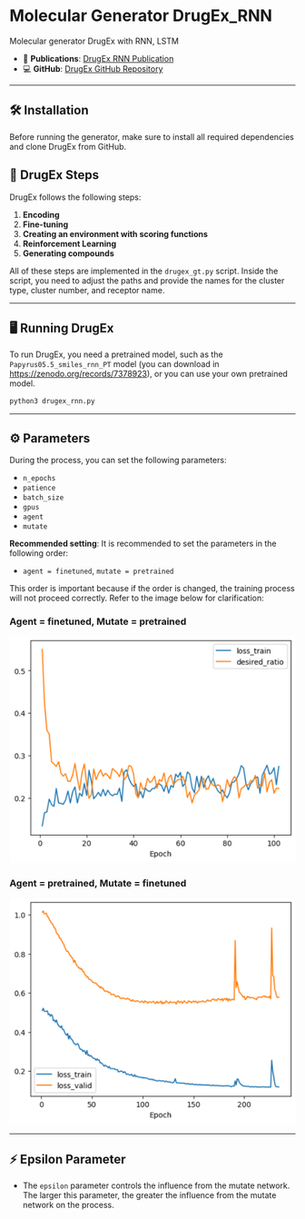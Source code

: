 # Molecular Generator DrugEx_RNN

Molecular generator DrugEx with RNN, LSTM

- 📄 **Publications**: [DrugEx RNN Publication](https://jcheminf.biomedcentral.com/articles/10.1186/s13321-021-00561-9)
- 💻 **GitHub**: [DrugEx GitHub Repository](https://github.com/CDDLeiden/DrugEx)

---

## 🛠️ Installation

Before running the generator, make sure to install all required dependencies and clone DrugEx from GitHub.

## 🔄 DrugEx Steps

DrugEx follows the following steps:

1. **Encoding** 
2. **Fine-tuning**
3. **Creating an environment with scoring functions**
4. **Reinforcement Learning**
5. **Generating compounds**

All of these steps are implemented in the `drugex_gt.py` script. Inside the script, you need to adjust the paths and provide the names for the cluster type, cluster number, and receptor name.

---

## 🖥️ Running DrugEx

To run DrugEx, you need a pretrained model, such as the `Papyrus05.5_smiles_rnn_PT` model (you can download in https://zenodo.org/records/7378923), or you can use your own pretrained model.

```bash
python3 drugex_rnn.py
```
---
## ⚙️ Parameters

During the process, you can set the following parameters:

- `n_epochs`
- `patience`
- `batch_size`
- `gpus`
- `agent`
- `mutate`

**Recommended setting**: It is recommended to set the parameters in the following order:
- `agent = finetuned`, `mutate = pretrained`

This order is important because if the order is changed, the training process will not proceed correctly. Refer to the image below for clarification:

### Agent = finetuned, Mutate = pretrained

![Agent = finetuned, Mutate =pretrained](agent_finetuned-mutate_pretrained.png)

### Agent = pretrained, Mutate = finetuned

![Agent = pretrained, Mutate =finetuned](agent_pretrained-mutate_finetuned.png)

---

## ⚡ Epsilon Parameter

- The `epsilon` parameter controls the influence from the mutate network. The larger this parameter, the greater the influence from the mutate network on the process.
